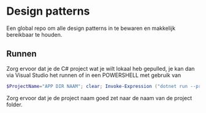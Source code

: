 # Design patterns
Een global repo om alle design patterns in te bewaren en makkelijk bereikbaar te houden.

## Runnen
Zorg ervoor dat je de C# project wat je wilt lokaal heb gepulled, je kan dan via Visual Studio het runnen of in een POWERSHELL met gebruik van
```powershell
$ProjectName="APP DIR NAAM"; clear; Invoke-Expression ("dotnet run --project 'f:\C#\DesignPatterns\{Project}\{Project}.csproj'" -replace "\{Project\}", $ProjectName)
```
Zorg ervoor dat je de project naam goed zet naar de naam van de project folder.